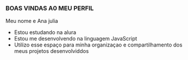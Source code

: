 ### BOAS VINDAS A0 MEU PERFIL

Meu nome e Ana julia

- Estou estudando na alura
- Estou me desenvolvendo na linguagem JavaScript
- Utilizo esse espaço para minha organizaçao e compartilhamento dos meus projetos desenvolviddos
